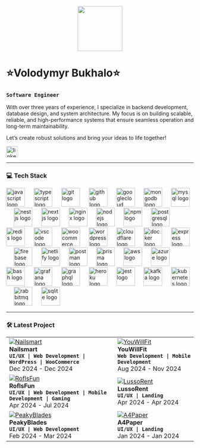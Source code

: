 <div align="center">
  <a href="https://exleven.com" target="_blank" title="portfolio">
    <img height="120" src="https://dl.dropboxusercontent.com/scl/fi/4pp75xqer2vexqr8ikwaq/backkground.png?rlkey=y3fqmzxq56iad800i7otvqbke&st=z28z4bdc&dl=0"  />
  </a>
</div>


# ⭐️Volodymyr Bukhalo⭐️

### **`Software Engineer`**

With over three years of experience, I specialize in backend development, database design, and system architecture. My focus is on building scalable, reliable, and high-performance systems that ensure seamless operation and long-term maintainability.

Let’s create robust solutions and bring your ideas to life together!

  <div align="left">
    <a href="https://www.linkedin.com/in/volodymyr-bukhalo/" target="_blank">
        <img src="https://img.shields.io/static/v1?message=LinkedIn&logo=linkedin&label=&color=0077B5&logoColor=white&labelColor=&style=for-the-badge&labelColor=CE4630" height="30" alt="linkedin logo"/></a>
  </div>


---

### 💻 Tech Stack

<div align="left">
  <img src="https://skillicons.dev/icons?i=js" height="50" alt="javascript logo" />
  <img width="16" />
  <img src="https://skillicons.dev/icons?i=ts" height="50" alt="typescript logo" />
  <img width="16" />
  <img src="https://skillicons.dev/icons?i=git" height="50" alt="git logo" />
  <img width="16" />
  <img src="https://skillicons.dev/icons?i=github" height="50" alt="github logo" />
  <img width="16" />
  <img src="https://skillicons.dev/icons?i=gcp" height="50" alt="googlecloud logo" />
  <img width="16" />
  <img src="https://skillicons.dev/icons?i=mongodb" height="50" alt="mongodb logo" />
  <img width="16" />
  <img src="https://skillicons.dev/icons?i=mysql" height="50" alt="mysql logo" />
  <img width="16" />
  <img src="https://skillicons.dev/icons?i=nestjs" height="50" alt="nestjs logo" />
  <img width="16" />
  <img src="https://skillicons.dev/icons?i=nextjs" height="50" alt="nextjs logo" />
  <img width="16" />
  <img src="https://skillicons.dev/icons?i=nginx" height="50" alt="nginx logo" />
  <img width="16" />
  <img src="https://skillicons.dev/icons?i=nodejs" height="50" alt="nodejs logo" />
  <img width="16" />
  <img src="https://cdn.jsdelivr.net/gh/devicons/devicon/icons/npm/npm-original-wordmark.svg" height="50" alt="npm logo" />
  <img width="16" />
  <img src="https://skillicons.dev/icons?i=postgres" height="50" alt="postgresql logo" />
  <img width="16" />
  <img src="https://skillicons.dev/icons?i=redis" height="50" alt="redis logo" />
  <img width="16" />
  <img src="https://skillicons.dev/icons?i=vscode" height="50" alt="vscode logo" />
  <img width="16" />
  <img src="https://cdn.jsdelivr.net/gh/devicons/devicon/icons/woocommerce/woocommerce-original.svg" height="50" alt="woocommerce logo" />
  <img width="16" />
  <img src="https://skillicons.dev/icons?i=wordpress" height="50" alt="wordpress logo" />
  <img width="16" />
  <img src="https://skillicons.dev/icons?i=cloudflare" height="50" alt="cloudflare logo" />
  <img width="16" />
  <img src="https://skillicons.dev/icons?i=docker" height="50" alt="docker logo" />
  <img width="16" />
  <img src="https://skillicons.dev/icons?i=express" height="50" alt="express logo" />
  <img width="16" />
  <img src="https://skillicons.dev/icons?i=firebase" height="50" alt="firebase logo" />
  <img width="16" />
  <img src="https://skillicons.dev/icons?i=netlify" height="50" alt="netlify logo" />
  <img width="16" />
  <img src="https://skillicons.dev/icons?i=postman" height="50" alt="postman logo" />
  <img width="16" />
  <img src="https://skillicons.dev/icons?i=prisma" height="50" alt="prisma logo" />
  <img width="16" />
  <img src="https://skillicons.dev/icons?i=aws" height="50" alt="aws logo" />
  <img width="16" />
  <img src="https://skillicons.dev/icons?i=azure" height="50" alt="azure logo" />
  <img width="16" />
  <img src="https://skillicons.dev/icons?i=bash" height="50" alt="bash logo" />
  <img width="16" />
  <img src="https://skillicons.dev/icons?i=grafana" height="50" alt="grafana logo" />
  <img width="16" />
  <img src="https://skillicons.dev/icons?i=graphql" height="50" alt="graphql logo" />
  <img width="16" />
  <img src="https://skillicons.dev/icons?i=heroku" height="50" alt="heroku logo" />
  <img width="16" />
  <img src="https://skillicons.dev/icons?i=jest" height="50" alt="jest logo" />
  <img width="16" />
  <img src="https://skillicons.dev/icons?i=kafka" height="50" alt="kafka logo" />
  <img width="16" />
  <img src="https://skillicons.dev/icons?i=kubernetes" height="50" alt="kubernetes logo" />
  <img width="16" />
  <img src="https://skillicons.dev/icons?i=rabbitmq" height="50" alt="rabbitmq logo" />
  <img width="16" />
  <img src="https://skillicons.dev/icons?i=sqlite" height="50" alt="sqlite logo" />
</div>


---

### 🛠️ Latest Project

<div align="left">
  <table>
<tr>
  <td align="left">
      <a href="https://www.behance.net/Exleven" target="_blank">
    <img src="https://dl.dropboxusercontent.com/scl/fi/gsp7w14baopoel9iz4oev/NailsMart.png?rlkey=qow25gete5uxz83ejqim7xhq9&st=hqrz0o1b&dl=0" alt="Nailsmart" max-height="100%">
  </a>
    <div><strong>Nailsmart</strong></div>
    <div><strong><code>UI/UX | Web Development | WordPress | WooCommerce</code></strong></div>
    <div>Dec 2024 - Dec 2024</div>
  </td>
  <td align="left">
      <a href="https://www.behance.net/Exleven" target="_blank">
    <img src="https://dl.dropboxusercontent.com/scl/fi/2y8xv7s9jdqxqaj02f78u/YouWillFit.png?rlkey=sy4ofukscyrxzpkiodpqv633f&st=b2hryg2l&dl=0" alt="YouWillFit" max-width="100%"></a>
    <div><strong>YouWillFit</strong></div>
    <div><strong><code>Web Development | Mobile Development</code></strong></div>
    <div>Aug 2024 - Nov 2024</div>
  </td>
</tr>
<tr>
  <td align="left">
      <a href="https://www.behance.net/Exleven" target="_blank">
    <img src="https://dl.dropboxusercontent.com/scl/fi/r2w8cxez0zce1g77yx2wo/RoflsFun.png?rlkey=81okaz4wdpy0odsezbcc5oi7w&st=qlfqokms&dl=0" alt="RoflsFun" max-width="100%">
  </a>
    <div><strong>RoflsFun</strong></div>
    <div><strong><code>UI/UX | Web Development | Mobile Development | Gaming</code></strong></div>
    <div>Apr 2024 - Jul 2024</div>
  </td>
  <td align="left">
      <a href="https://www.behance.net/Exleven" target="_blank">
    <img src="https://dl.dropboxusercontent.com/scl/fi/c45mkhwoljgbm5j6aa97g/LussoRent.png?rlkey=yvvz7waef3k48j5tiizeblhnm&st=cradggp8&dl=0" alt="LussoRent" max-width="100%">
  </a>
    <div><strong>LussoRent</strong></div>
    <div><strong><code>UI/UX | Landing</code></strong></div>
    <div>Apr 2024 - Apr 2024</div>
  </td>
</tr>
<tr>
  <td align="left">
      <a href="https://www.behance.net/Exleven" target="_blank">
    <img src="https://dl.dropboxusercontent.com/scl/fi/wcgokxb3i7uh0s0v8xusv/PeakyBlades.png?rlkey=eks5oa1jn902ve3zdqobbbjuj&st=c1tba14m&dl=0" alt="PeakyBlades" max-width="100%">
  </a>
    <div><strong>PeakyBlades</strong></div>
    <div><strong><code>UI/UX | Web Development</code></strong></div>
    <div>Feb 2024 - Mar 2024</div>
  </td>
  <td align="left">
      <a href="https://www.behance.net/Exleven" target="_blank">
    <img src="https://dl.dropboxusercontent.com/scl/fi/v7td0m71f4runn92ztrm5/A4Paper.png?rlkey=rr7keqemcrb1sgdilbwqokf39&st=8tb51c6o&dl=0" alt="A4Paper" max-height="100%">
  </a>
    <div><strong>A4Paper</strong></div>
    <div><strong><code>UI/UX | Landing</code></strong></div>
    <div>Jan 2024 - Jan 2024</div>
  </td>
</tr>
</table>
</div>


